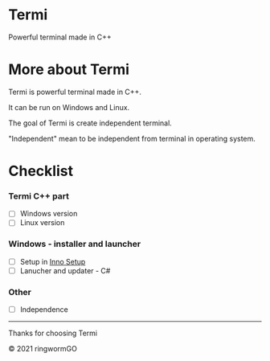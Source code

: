 # Termi
Powerful terminal made in C++

# More about Termi
Termi is powerful terminal made in C++.

It can be run on Windows and Linux.

The goal of Termi is create independent terminal.

"Independent" mean to be independent from terminal in operating system.

# Checklist

### Termi C++ part
- [ ] Windows version
- [ ] Linux version

### Windows - installer and launcher

- [ ] Setup in [Inno Setup](https://github.com/jrsoftware/issrc)
- [ ] Lanucher and updater - C#

### Other

- [ ] Independence

____________________________________

Thanks for choosing Termi

© 2021 ringwormGO
